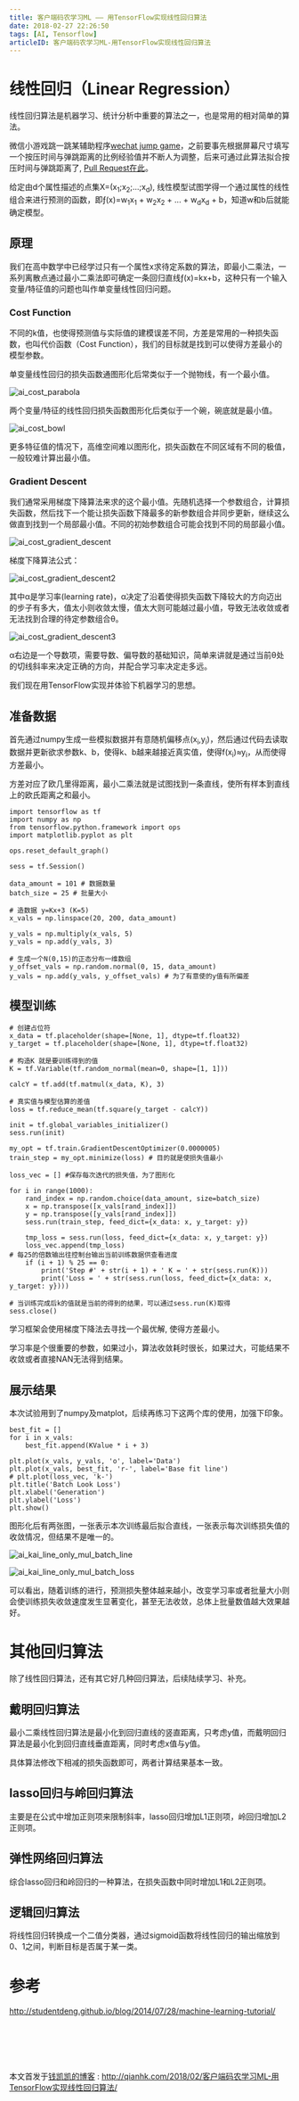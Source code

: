```yaml
---
title: 客户端码农学习ML —— 用TensorFlow实现线性回归算法
date: 2018-02-27 22:26:50
tags: [AI, Tensorflow]
articleID: 客户端码农学习ML-用TensorFlow实现线性回归算法
---
```


# 线性回归（Linear Regression）

线性回归算法是机器学习、统计分析中重要的算法之一，也是常用的相对简单的算法。

微信小游戏跳一跳某辅助程序[wechat jump game](https://github.com/wangshub/wechat_jump_game)，之前要事先根据屏幕尺寸填写一个按压时间与弹跳距离的比例经验值并不断人为调整，后来可通过此算法拟合按压时间与弹跳距离了, [Pull Request在此](https://github.com/wangshub/wechat_jump_game/pull/825)。

给定由d个属性描述的点集X=(x<sub>1</sub>;x<sub>2</sub>;...;x<sub>d</sub>), 线性模型试图学得一个通过属性的线性组合来进行预测的函数，即&fnof;(x)=w<sub>1</sub>x<sub>1</sub> + w<sub>2</sub>x<sub>2</sub> + ... + w<sub>d</sub>x<sub>d</sub> + b，知道w和b后就能确定模型。

<!-- more -->

## 原理

我们在高中数学中已经学过只有一个属性x求待定系数的算法，即最小二乘法，一系列离散点通过最小二乘法即可确定一条回归直线&fnof;(x)=kx+b，这种只有一个输入变量/特征值的问题也叫作单变量线性回归问题。

### Cost Function
不同的k值，也使得预测值与实际值的建模误差不同，方差是常用的一种损失函数，也叫代价函数（Cost Function），我们的目标就是找到可以使得方差最小的模型参数。

单变量线性回归的损失函数通图形化后常类似于一个抛物线，有一个最小值。

![ai_cost_parabola](/images/ai_cost_parabola.jpg)

两个变量/特征的线性回归损失函数图形化后类似于一个碗，碗底就是最小值。

![ai_cost_bowl](/images/ai_cost_bowl.jpg)

更多特征值的情况下，高维空间难以图形化，损失函数在不同区域有不同的极值，一般较难计算出最小值。

### Gradient Descent

我们通常采用梯度下降算法来求的这个最小值。先随机选择一个参数组合，计算损失函数，然后找下一个能让损失函数下降最多的新参数组合并同步更新，继续这么做直到找到一个局部最小值。不同的初始参数组合可能会找到不同的局部最小值。

![ai_cost_gradient_descent](/images/ai_cost_gradient_descent1.jpg)

梯度下降算法公式：

![ai_cost_gradient_descent2](/images/ai_cost_gradient_descent2.png)

其中α是学习率(learning rate)，α决定了沿着使得损失函数下降较大的方向迈出的步子有多大，值太小则收敛太慢，值太大则可能越过最小值，导致无法收敛或者无法找到合理的待定参数组合θ。

![ai_cost_gradient_descent3](/images/ai_cost_gradient_descent3.jpg)

α右边是一个导数项，需要导数、偏导数的基础知识，简单来讲就是通过当前θ处的切线斜率来决定正确的方向，并配合学习率决定走多远。

我们现在用TensorFlow实现并体验下机器学习的思想。

## 准备数据

首先通过numpy生成一些模拟数据并有意随机偏移点(x<sub>i</sub>,y<sub>i</sub>)，然后通过代码去读取数据并更新欲求参数k、b，使得k、b越来越接近真实值，使得f(x<sub>i</sub>)≈y<sub>i</sub>，从而使得方差最小。

方差对应了欧几里得距离，最小二乘法就是试图找到一条直线，使所有样本到直线上的欧氏距离之和最小。


```
import tensorflow as tf
import numpy as np
from tensorflow.python.framework import ops
import matplotlib.pyplot as plt

ops.reset_default_graph()

sess = tf.Session()

data_amount = 101 # 数据数量
batch_size = 25 # 批量大小

# 造数据 y=Kx+3 (K=5)
x_vals = np.linspace(20, 200, data_amount)

y_vals = np.multiply(x_vals, 5)
y_vals = np.add(y_vals, 3)

# 生成一个N(0,15)的正态分布一维数组
y_offset_vals = np.random.normal(0, 15, data_amount)
y_vals = np.add(y_vals, y_offset_vals) # 为了有意使的y值有所偏差

```

## 模型训练

```
# 创建占位符
x_data = tf.placeholder(shape=[None, 1], dtype=tf.float32)
y_target = tf.placeholder(shape=[None, 1], dtype=tf.float32)

# 构造K 就是要训练得到的值
K = tf.Variable(tf.random_normal(mean=0, shape=[1, 1]))

calcY = tf.add(tf.matmul(x_data, K), 3)

# 真实值与模型估算的差值
loss = tf.reduce_mean(tf.square(y_target - calcY))

init = tf.global_variables_initializer()
sess.run(init)

my_opt = tf.train.GradientDescentOptimizer(0.0000005)
train_step = my_opt.minimize(loss) # 目的就是使损失值最小

loss_vec = [] #保存每次迭代的损失值，为了图形化

for i in range(1000):
    rand_index = np.random.choice(data_amount, size=batch_size)
    x = np.transpose([x_vals[rand_index]])
    y = np.transpose([y_vals[rand_index]])
    sess.run(train_step, feed_dict={x_data: x, y_target: y})

    tmp_loss = sess.run(loss, feed_dict={x_data: x, y_target: y})
    loss_vec.append(tmp_loss)
# 每25的倍数输出往控制台输出当前训练数据供查看进度
    if (i + 1) % 25 == 0:
        print('Step #' + str(i + 1) + ' K = ' + str(sess.run(K)))
        print('Loss = ' + str(sess.run(loss, feed_dict={x_data: x, y_target: y})))

# 当训练完成后k的值就是当前的得到的结果，可以通过sess.run(K)取得
sess.close()

```

学习框架会使用梯度下降法去寻找一个最优解, 使得方差最小。

学习率是个很重要的参数，如果过小，算法收敛耗时很长，如果过大，可能结果不收敛或者直接NAN无法得到结果。

## 展示结果

本次试验用到了numpy及matplot，后续再练习下这两个库的使用，加强下印象。

```
best_fit = []
for i in x_vals:
    best_fit.append(KValue * i + 3)

plt.plot(x_vals, y_vals, 'o', label='Data')
plt.plot(x_vals, best_fit, 'r-', label='Base fit line')
# plt.plot(loss_vec, 'k-')
plt.title('Batch Look Loss')
plt.xlabel('Generation')
plt.ylabel('Loss')
plt.show()

```

图形化后有两张图，一张表示本次训练最后拟合直线，一张表示每次训练损失值的收敛情况，但结果不是唯一的。

![ai_kai_line_only_mul_batch_line](/images/ai_kai_line_only_mul_batch_line.png)

![ai_kai_line_only_mul_batch_loss](/images/ai_kai_line_only_mul_batch_loss.png)

可以看出，随着训练的进行，预测损失整体越来越小，改变学习率或者批量大小则会使训练损失收敛速度发生显著变化，甚至无法收敛，总体上批量数值越大效果越好。

# 其他回归算法

除了线性回归算法，还有其它好几种回归算法，后续陆续学习、补充。

## 戴明回归算法

最小二乘线性回归算法是最小化到回归直线的竖直距离，只考虑y值，而戴明回归算法是最小化到回归直线垂直距离，同时考虑x值与y值。

具体算法修改下相减的损失函数即可，两者计算结果基本一致。

## lasso回归与岭回归算法

主要是在公式中增加正则项来限制斜率，lasso回归增加L1正则项，岭回归增加L2正则项。

## 弹性网络回归算法

综合lasso回归和岭回归的一种算法，在损失函数中同时增加L1和L2正则项。

## 逻辑回归算法

将线性回归转换成一个二值分类器，通过sigmoid函数将线性回归的输出缩放到0、1之间，判断目标是否属于某一类。


# 参考

http://studentdeng.github.io/blog/2014/07/28/machine-learning-tutorial/

# 　

本文首发于[钱凯凯的博客](http://qianhk.com) : http://qianhk.com/2018/02/客户端码农学习ML-用TensorFlow实现线性回归算法/

